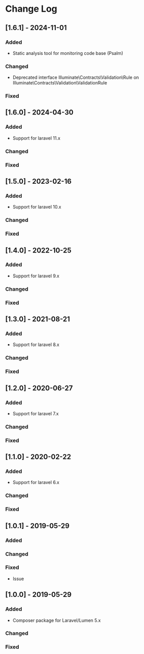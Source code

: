# Change Log

## [1.6.1] - 2024-11-01

### Added
- Static analysis tool for monitoring code base (Psalm)
 
### Changed
- Deprecated interface Illuminate\Contracts\Validation\Rule on Illuminate\Contracts\Validation\ValidationRule

### Fixed

## [1.6.0] - 2024-04-30

### Added
- Support for laravel 11.x

### Changed

### Fixed

## [1.5.0] - 2023-02-16

### Added
- Support for laravel 10.x

### Changed

### Fixed

## [1.4.0] - 2022-10-25

### Added
- Support for laravel 9.x

### Changed

### Fixed

## [1.3.0] - 2021-08-21

### Added
- Support for laravel 8.x

### Changed

### Fixed

## [1.2.0] - 2020-06-27

### Added
- Support for laravel 7.x

### Changed

### Fixed

## [1.1.0] - 2020-02-22

### Added
- Support for laravel 6.x

### Changed

### Fixed

## [1.0.1] - 2019-05-29

### Added

### Changed

### Fixed
- Issue 

## [1.0.0] - 2019-05-29

### Added
- Composer package for Laravel/Lumen 5.x

### Changed

### Fixed
